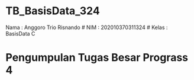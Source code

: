 # TB_BasisData_324

<p>Nama  : Anggoro Trio Risnando
# NIM   : 202010370311324
# Kelas : BasisData C

# Pengumpulan Tugas Besar Prograss 4
